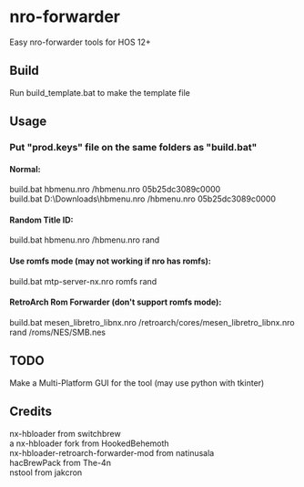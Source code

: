 # nro-forwarder
Easy nro-forwarder tools for HOS 12+
## Build
Run build_template.bat to make the template file
## Usage
### Put "prod.keys" file on the same folders as "build.bat"
#### Normal:
build.bat hbmenu.nro /hbmenu.nro 05b25dc3089c0000  
build.bat D:\Downloads\hbmenu.nro /hbmenu.nro 05b25dc3089c0000
#### Random Title ID:
build.bat hbmenu.nro /hbmenu.nro rand
#### Use romfs mode (may not working if nro has romfs):
build.bat mtp-server-nx.nro romfs rand
#### RetroArch Rom Forwarder (don't support romfs mode):
build.bat mesen_libretro_libnx.nro /retroarch/cores/mesen_libretro_libnx.nro rand /roms/NES/SMB.nes
## TODO
Make a Multi-Platform GUI for the tool (may use python with tkinter)
## Credits
nx-hbloader from switchbrew  
a nx-hbloader fork from HookedBehemoth  
nx-hbloader-retroarch-forwarder-mod from natinusala  
hacBrewPack from The-4n  
nstool from jakcron
